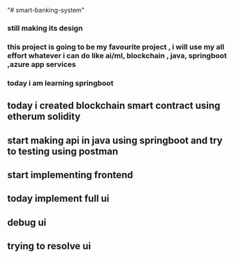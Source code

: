 "# smart-banking-system" 
### still making its design
### this project is going to be my favourite project , i will use my all effort  whatever i can do like ai/ml, blockchain , java,  springboot ,azure app services

### today i am learning springboot

## today i created blockchain smart contract using etherum solidity
## start making api in java using springboot and try to testing using postman
## start implementing frontend
## today implement full ui
## debug ui
## trying to resolve ui
